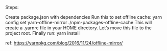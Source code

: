 Steps:

Create package.json with dependencies
Run this to set offline cache: yarn config set yarn-offline-mirror ./npm-packages-offline-cache
This will create a .yarnrc file in your HOME directory. Let’s move this file to the project root.
Finally run: yarn install


ref: https://yarnpkg.com/blog/2016/11/24/offline-mirror/